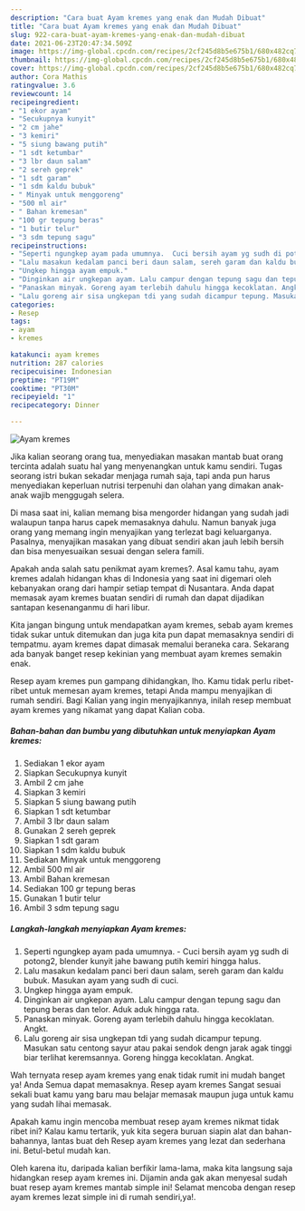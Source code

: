 ```yaml
---
description: "Cara buat Ayam kremes yang enak dan Mudah Dibuat"
title: "Cara buat Ayam kremes yang enak dan Mudah Dibuat"
slug: 922-cara-buat-ayam-kremes-yang-enak-dan-mudah-dibuat
date: 2021-06-23T20:47:34.509Z
image: https://img-global.cpcdn.com/recipes/2cf245d8b5e675b1/680x482cq70/ayam-kremes-foto-resep-utama.jpg
thumbnail: https://img-global.cpcdn.com/recipes/2cf245d8b5e675b1/680x482cq70/ayam-kremes-foto-resep-utama.jpg
cover: https://img-global.cpcdn.com/recipes/2cf245d8b5e675b1/680x482cq70/ayam-kremes-foto-resep-utama.jpg
author: Cora Mathis
ratingvalue: 3.6
reviewcount: 14
recipeingredient:
- "1 ekor ayam"
- "Secukupnya kunyit"
- "2 cm jahe"
- "3 kemiri"
- "5 siung bawang putih"
- "1 sdt ketumbar"
- "3 lbr daun salam"
- "2 sereh geprek"
- "1 sdt garam"
- "1 sdm kaldu bubuk"
- " Minyak untuk menggoreng"
- "500 ml air"
- " Bahan kremesan"
- "100 gr tepung beras"
- "1 butir telur"
- "3 sdm tepung sagu"
recipeinstructions:
- "Seperti ngungkep ayam pada umumnya.  Cuci bersih ayam yg sudh di potong2, blender kunyit jahe bawang putih kemiri hingga halus."
- "Lalu masakun kedalam panci beri daun salam, sereh garam dan kaldu bubuk. Masukan ayam yang sudh di cuci."
- "Ungkep hingga ayam empuk."
- "Dinginkan air ungkepan ayam. Lalu campur dengan tepung sagu dan tepung beras dan telor. Aduk aduk hingga rata."
- "Panaskan minyak. Goreng ayam terlebih dahulu hingga kecoklatan. Angkt."
- "Lalu goreng air sisa ungkepan tdi yang sudah dicampur tepung. Masukan satu centong sayur atau pakai sendok dengn jarak agak tinggi biar terlihat keremsannya. Goreng hingga kecoklatan. Angkat."
categories:
- Resep
tags:
- ayam
- kremes

katakunci: ayam kremes 
nutrition: 287 calories
recipecuisine: Indonesian
preptime: "PT19M"
cooktime: "PT30M"
recipeyield: "1"
recipecategory: Dinner

---
```



![Ayam kremes](https://img-global.cpcdn.com/recipes/2cf245d8b5e675b1/680x482cq70/ayam-kremes-foto-resep-utama.jpg)

Jika kalian seorang orang tua, menyediakan masakan mantab buat orang tercinta adalah suatu hal yang menyenangkan untuk kamu sendiri. Tugas seorang istri bukan sekadar menjaga rumah saja, tapi anda pun harus menyediakan keperluan nutrisi terpenuhi dan olahan yang dimakan anak-anak wajib menggugah selera.

Di masa  saat ini, kalian memang bisa mengorder hidangan yang sudah jadi walaupun tanpa harus capek memasaknya dahulu. Namun banyak juga orang yang memang ingin menyajikan yang terlezat bagi keluarganya. Pasalnya, menyajikan masakan yang dibuat sendiri akan jauh lebih bersih dan bisa menyesuaikan sesuai dengan selera famili. 



Apakah anda salah satu penikmat ayam kremes?. Asal kamu tahu, ayam kremes adalah hidangan khas di Indonesia yang saat ini digemari oleh kebanyakan orang dari hampir setiap tempat di Nusantara. Anda dapat memasak ayam kremes buatan sendiri di rumah dan dapat dijadikan santapan kesenanganmu di hari libur.

Kita jangan bingung untuk mendapatkan ayam kremes, sebab ayam kremes tidak sukar untuk ditemukan dan juga kita pun dapat memasaknya sendiri di tempatmu. ayam kremes dapat dimasak memalui beraneka cara. Sekarang ada banyak banget resep kekinian yang membuat ayam kremes semakin enak.

Resep ayam kremes pun gampang dihidangkan, lho. Kamu tidak perlu ribet-ribet untuk memesan ayam kremes, tetapi Anda mampu menyajikan di rumah sendiri. Bagi Kalian yang ingin menyajikannya, inilah resep membuat ayam kremes yang nikamat yang dapat Kalian coba.

<!--inarticleads1-->

##### Bahan-bahan dan bumbu yang dibutuhkan untuk menyiapkan Ayam kremes:

1. Sediakan 1 ekor ayam
1. Siapkan Secukupnya kunyit
1. Ambil 2 cm jahe
1. Siapkan 3 kemiri
1. Siapkan 5 siung bawang putih
1. Siapkan 1 sdt ketumbar
1. Ambil 3 lbr daun salam
1. Gunakan 2 sereh geprek
1. Siapkan 1 sdt garam
1. Siapkan 1 sdm kaldu bubuk
1. Sediakan  Minyak untuk menggoreng
1. Ambil 500 ml air
1. Ambil  Bahan kremesan
1. Sediakan 100 gr tepung beras
1. Gunakan 1 butir telur
1. Ambil 3 sdm tepung sagu




<!--inarticleads2-->

##### Langkah-langkah menyiapkan Ayam kremes:

1. Seperti ngungkep ayam pada umumnya.  - Cuci bersih ayam yg sudh di potong2, blender kunyit jahe bawang putih kemiri hingga halus.
1. Lalu masakun kedalam panci beri daun salam, sereh garam dan kaldu bubuk. Masukan ayam yang sudh di cuci.
1. Ungkep hingga ayam empuk.
1. Dinginkan air ungkepan ayam. Lalu campur dengan tepung sagu dan tepung beras dan telor. Aduk aduk hingga rata.
1. Panaskan minyak. Goreng ayam terlebih dahulu hingga kecoklatan. Angkt.
1. Lalu goreng air sisa ungkepan tdi yang sudah dicampur tepung. Masukan satu centong sayur atau pakai sendok dengn jarak agak tinggi biar terlihat keremsannya. Goreng hingga kecoklatan. Angkat.




Wah ternyata resep ayam kremes yang enak tidak rumit ini mudah banget ya! Anda Semua dapat memasaknya. Resep ayam kremes Sangat sesuai sekali buat kamu yang baru mau belajar memasak maupun juga untuk kamu yang sudah lihai memasak.

Apakah kamu ingin mencoba membuat resep ayam kremes nikmat tidak ribet ini? Kalau kamu tertarik, yuk kita segera buruan siapin alat dan bahan-bahannya, lantas buat deh Resep ayam kremes yang lezat dan sederhana ini. Betul-betul mudah kan. 

Oleh karena itu, daripada kalian berfikir lama-lama, maka kita langsung saja hidangkan resep ayam kremes ini. Dijamin anda gak akan menyesal sudah buat resep ayam kremes mantab simple ini! Selamat mencoba dengan resep ayam kremes lezat simple ini di rumah sendiri,ya!.


